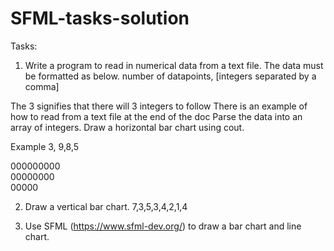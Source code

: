 # SFML-tasks-solution

Tasks:

1) Write a program to read in numerical data from a text file.
The data must be formatted as below.
number of datapoints, [integers separated by a comma]

The 3 signifies that there will 3 integers to follow
There is an example of how to read from a text file at the end of the doc
Parse the data into an array of integers.
Draw a horizontal bar chart using cout. 

Example 
3, 9,8,5 <br/>

000000000<br/>
00000000<br/>
00000<br/>

2) Draw a vertical bar chart.
7,3,5,3,4,2,1,4 <br/>

3) Use SFML (https://www.sfml-dev.org/) to draw a bar chart and line chart.
